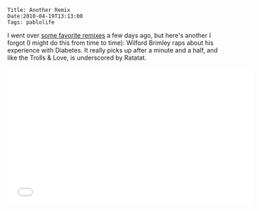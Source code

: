     Title: Another Remix
    Date:2010-04-19T13:13:00
    Tags: pablolife

I went over [some favorite remixes][1] a few days ago, but here's another I
forgot (I might do this from time to time): Wilford Brimley raps about his
experience with Diabetes. It really picks up after a minute and a half, and
like the Trolls & Love, is underscored by Ratatat.

<iframe width="560" height="315" src="//www.youtube.com/embed/3R7tSSN2fHc" frameborder="0" allowfullscreen></iframe>

<!-- more -->


   [1]: http://www.morepablo.com/2010/04/baal-bless-internet.html
